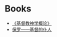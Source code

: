 # Books

- [《基督教神学概论》](https://ganlanyuan.github.io/Books/Manual%20of%20Christian%20Doctrine%20-%20Louis%20Berkhof/)   
- [保罗——基督的仆人](https://ganlanyuan.github.io/Books/Paul%20-%20A%20Servant%20of%20Jesus%20Christ%20-%20F.B.Meyer/)  